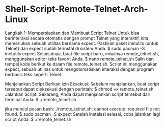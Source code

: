 # Shell-Script-Remote-Telnet-Arch-Linux

Langkah 1: Mempersiapkan dan Membuat Script Telnet
Untuk bisa berinteraksi secara otomatis dengan prompt Telnet yang interaktif, kita memerlukan sebuah utilitas bernama expect. Pastikan paket inetutils (untuk Telnet) dan expect sudah terinstal di sistem Anda.
$ sudo pacman -S inetutils expect
Selanjutnya, buat file script baru, misalnya remote_telnet.sh, menggunakan editor teks favorit Anda.
$ nano remote_telnet.sh
Salin dan tempel kode berikut ke dalam file remote_telnet.sh. Script ini menggunakan expect, sebuah utilitas untuk mengotomatiskan interaksi dengan program berbasis teks seperti Telnet.

Menjalankan Script
Berikan Izin Eksekusi: Sebelum menjalankan, buat script tersebut dapat dieksekusi dengan perintah:
$ chmod +x remote_telnet.sh
Jalankan Script: Sekarang, Anda dapat menjalankan script tersebut dari terminal Anda:
$ ./remote_telnet.sh

jika muncul pesan  bash: ./remote_telnet.sh: cannot execute: required file not found.
$ sudo pacman -S expect
Setelah instalasi selesai, coba jalankan lagi script Anda:
$ ./remote_telnet.sh
  
